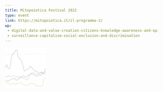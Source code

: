 ```yaml
---
title: Mitopoietica Festival 2022
type: event
link: https://mitopoietica.it/il-programma-2/
wp:
 - digital-data-and-value-creation-citizens-knowledge-awareness-and-opinions
 - surveillance-capitalism-social-exclusion-and-discrimination
---
```


![{title}](./image.jpg)
